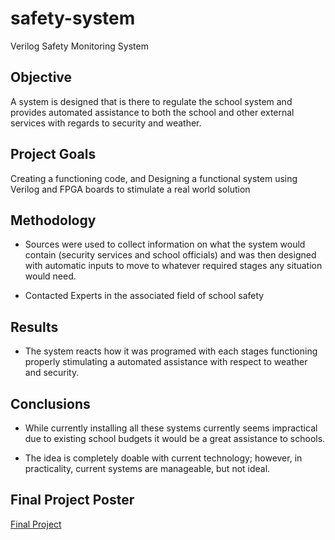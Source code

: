 # safety-system
Verilog Safety Monitoring System

## Objective

A system is designed that is there to regulate
the school system and provides automated
assistance to both the school and other
external services with regards to security and
weather.

## Project Goals

Creating a functioning code, and Designing a
functional system using Verilog and FPGA
boards to stimulate a real world solution

## Methodology

 - Sources were used to collect information on
what the system would contain (security
services and school officials) and was then
designed with automatic inputs to move to
whatever required stages any situation
would need.

 - Contacted Experts in the associated field of
school safety

## Results

- The system reacts how it was programed
with each stages functioning properly
stimulating a automated assistance with
respect to weather and security.

## Conclusions
 - While currently installing all these
systems currently seems impractical due to
existing school budgets it would be a
great assistance to schools.

- The idea is completely doable with
current technology; however, in
practicality, current systems are
manageable, but not ideal.

## Final Project Poster
[Final Project](https://github.com/theRealNoah/safety-system/blob/master/Logic%20Lab%20Final%20Poster.pdf)
